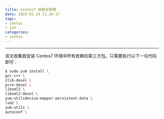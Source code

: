 ```yaml
---
title: Centos7 依赖全家桶
date: 2019-01-24 21:20:17
tags:
- centos
- yum
categories: 
- centos
---
```


<hr>

该文收集我安装 Centos7 环境中所有依赖的第三方包。只需要执行以下一句代码即可：
```bash
$ sudo yum install \
gcc-c++ \
zlib-devel \
pcre-devel \
libxml2 \
libxml2-devel \
yum-utilsdevice-mapper-persistent-data \
lvm2 \
yum-utils \
autoconf \
```